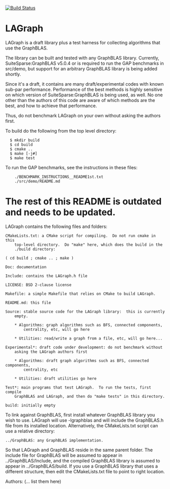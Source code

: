 [![Build Status](https://github.com/GraphBLAS/LAGraph/workflows/LAGraph%20CI/badge.svg)](https://github.com/GraphBLAS/LAGraph/actions)

# LAGraph

LAGraph is a draft library plus a test harness for collecting algorithms that
use the GraphBLAS.

The library can be built and tested with any GraphBLAS library.
Currently, SuiteSparse:GraphBLAS v5.0.4 or is required to run the GAP
benchmarks in src/demo, but support for an arbitrary GraphBLAS library is
being added shortly.

Since it's a draft, it contains are many draft/experimental codes with known
sub-par performance.  Performance of the best methods is highly sensitive on
which version of SuiteSparse:GraphBLAS is being used, as well.  No one other
than the authors of this code are aware of which methods are the best, and how
to achieve that performance.

Thus, do not benchmark LAGraph on your own without asking the authors first.

To build do the following from the top level directory:
```
  $ mkdir build
  $ cd build
  $ cmake ..
  $ make [-j#]
  $ make test
```

To run the GAP benchmarks, see the instructions in these files:
```
    ./BENCHMARK_INSTRUCTIONS__README1st.txt
    ./src/demo/README.md
```

# The rest of this README is outdated and needs to be updated.

LAGraph contains the following files and folders:

    CMakeLists.txt: a CMake script for compiling.  Do not run cmake in this
        top-level directory.  Do "make" here, which does the build in the
        ./build directory:

	( cd build ; cmake .. ; make )

    Doc: documentation

    Include: contains the LAGraph.h file

    LICENSE: BSD 2-clause license

    Makefile: a simple Makefile that relies on CMake to build LAGraph.

    README.md: this file

    Source: stable source code for the LAGraph library:  this is currently
        empty.

        * Algorithms: graph algorithms such as BFS, connected components,
            centrality, etc, will go here

        * Utilities: read/write a graph from a file, etc, will go here...

    Experimental*: draft code under development: do not benchmark without
        asking the LAGraph authors first

        * Algorithms: draft graph algorithms such as BFS, connected components,
            centrality, etc

        * Utilities: draft utilities go here

    Test*: main programs that test LAGraph.  To run the tests, first compile
        GraphBLAS and LAGraph, and then do "make tests" in this directory.

    build: initially empty

To link against GraphBLAS, first install whatever GraphBLAS library you wish to
use.  LAGraph will use -lgraphblas and will include the GraphBLAS.h file
from its installed location.  Alternatively, the CMakeLists.txt script can use
a relative directory:

    ../GraphBLAS: any GraphBLAS implementation.

So that LAGraph and GraphBLAS reside in the same parent folder.  The include
file for GraphBLAS will be assumed to appear in ../GraphBLAS/Include, and the
compiled GraphBLAS library is assumed to appear in ../GraphBLAS/build.  If you
use a GraphBLAS library that uses a different structure, then edit the
CMakeLists.txt file to point to right location.

Authors: (... list them here)


